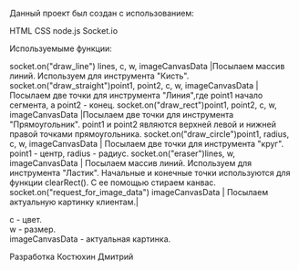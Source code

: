 Данный проект был создан с использованием:

HTML
CSS
node.js
Socket.io


Используемыме функции:

socket.on("draw_line") lines, c, w, imageCanvasData |Посылаем массив линий. Используем для инструмента "Кисть".
socket.on("draw_straight")point1, point2, c, w, imageCanvasData |Посылаем две точки для инструмента "Линия",где point1 начало сегмента, а point2 - конец.
socket.on("draw_rect")point1, point2, c, w, imageCanvasData |Посылаем две точки для инструмента "Прямоугольник". point1 и point2 являются верхней левой и нижней правой точками прямоугольника. 
socket.on("draw_circle")point1, radius, c, w, imageCanvasData | Посылаем две точки для инструмента "круг". point1 - центр, radius - радиус.
socket.on("eraser")lines, w, imageCanvasData | Посылаем массив линий. Используем для инструмента "Ластик". Начальные и конечные точки используются для функции clearRect(). С ее помощью стираем канвас.
socket.on("request_for_image_data") imageCanvasData | Посылаем актуальную картинку клиентам.|

c - цвет.  
w - размер.  
imageCanvasData - актуальная картинка.

Разработка
Костюхин Дмитрий